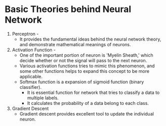 # Basic Theories behind Neural Network

1. Perceptron -
    - It provides the fundamental ideas behind the neural network theory, and demonstrate mathematical meanings of neurons.
2. Activation Function -
    - One of the important portion of neuron is 'Myelin Sheath,' which decide whether or not the signal will pass to the next neuron.
    - Various activation functions tries to mimic this phenomenon, and some other functions helps to expand this concept to be more applicable.
    - Softmax function is a expansion of sigmoid function (binary classifier).
        - It is essential function for network that tries to classify a data to multiple labels.
        - It calculates the probability of a data belong to each class.
3. Gradient Descent
    - Gradient descent provides excellent tool to update the individual neuron.
